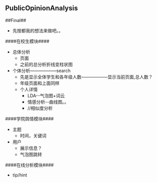 PublicOpinionAnalysis
---

##Final##

- 先按都我的想法来做吧。。

####在校生模块####

- 总体分析
  - 页面
  - 之前的总分析折线变柱状图
- 个体分析——————search
  - 先是显示全体学生和各年级人数——————显示当前页面,总人数？
  - 年级页面和上面同样
  - 个人详情
    - LDA--气泡图+词云
    - 情感分析--曲线图。。
    - //相似度分析

####学院舆情模块####
- 主题
  - 时间，关键词
- 用户
  - 展示信息？
  - 气泡图跳转

####在线分析模块####

- tip/hint